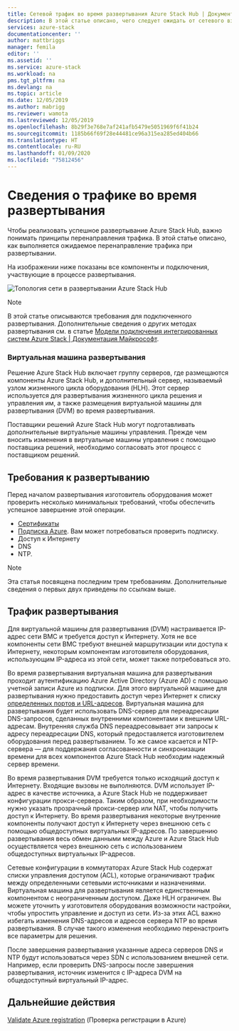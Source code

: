 ```yaml
---
title: Сетевой трафик во время развертывания Azure Stack Hub | Документация Майкрософт
description: В этой статье описано, чего следует ожидать от сетевого взаимодействия во время развертывания Azure Stack Hub.
services: azure-stack
documentationcenter: ''
author: mattbriggs
manager: femila
editor: ''
ms.assetid: ''
ms.service: azure-stack
ms.workload: na
pms.tgt_pltfrm: na
ms.devlang: na
ms.topic: article
ms.date: 12/05/2019
ms.author: mabrigg
ms.reviewer: wamota
ms.lastreviewed: 12/05/2019
ms.openlocfilehash: 8b29f3e768e7af241afb5479e5051969f6f41b24
ms.sourcegitcommit: 1185b66f69f28e44481ce96a315ea285ed404b66
ms.translationtype: HT
ms.contentlocale: ru-RU
ms.lasthandoff: 01/09/2020
ms.locfileid: "75812456"
---
```

# <a name="about-deployment-network-traffic"></a>Сведения о трафике во время развертывания
Чтобы реализовать успешное развертывание Azure Stack Hub, важно понимать принципы перенаправления трафика. В этой статье описано, как выполняется ожидаемое перенаправление трафика при развертывании.

На изображении ниже показаны все компоненты и подключения, участвующие в процессе развертывания.

![Топология сети в развертывании Azure Stack Hub](media/deployment-networking/figure1.png)

> [!NOTE]
> В этой статье описываются требования для подключенного развертывания. Дополнительные сведения о других методах развертывания см. в статье [Модели подключения интегрированных систем Azure Stack | Документация Майкрософт](azure-stack-connection-models.md).

### <a name="the-deployment-vm"></a>Виртуальная машина развертывания
Решение Azure Stack Hub включает группу серверов, где размещаются компоненты Azure Stack Hub, и дополнительный сервер, называемый узлом жизненного цикла оборудования (HLH). Этот сервер используется для развертывания жизненного цикла решения и управления им, а также размещения виртуальной машины для развертывания (DVM) во время развертывания.

Поставщики решений Azure Stack Hub могут подготавливать дополнительные виртуальные машины управления. Прежде чем вносить изменения в виртуальные машины управления с помощью поставщика решений, необходимо согласовать этот процесс с поставщиком решений.

## <a name="deployment-requirements"></a>Требования к развертыванию
Перед началом развертывания изготовитель оборудования может проверить несколько минимальных требований, чтобы обеспечить успешное завершение этой операции.

-   [Сертификаты](azure-stack-pki-certs.md)
-   [Подписка Azure](azure-stack-validate-registration.md). Вам может потребоваться проверить подписку.
-   Доступ к Интернету
-   DNS
-   NTP.

> [!NOTE]
> Эта статья посвящена последним трем требованиям. Дополнительные сведения о первых двух приведены по ссылкам выше.

## <a name="deployment-network-traffic"></a>Трафик развертывания
Для виртуальной машины для развертывания (DVM) настраивается IP-адрес сети BMC и требуется доступ к Интернету. Хотя не все компоненты сети BMC требуют внешней маршрутизации или доступа к Интернету, некоторым компонентам изготовителя оборудования, использующим IP-адреса из этой сети, может также потребоваться это.

Во время развертывания виртуальная машина для развертывания проходит аутентификацию Azure Active Directory (Azure AD) с помощью учетной записи Azure из подписки. Для этого виртуальной машине для развертывания нужно предоставить доступ через Интернет к списку [определенных портов и URL-адресов](azure-stack-integrate-endpoints.md). Виртуальная машина для развертывания будет использовать DNS-сервер для переадресации DNS-запросов, сделанных внутренними компонентами к внешним URL-адресам. Внутренняя служба DNS переадресовывает эти запросы к адресу переадресации DNS, который предоставляется изготовителем оборудования перед развертыванием. То же самое касается и NTP-сервера — для поддержания согласованности и синхронизации времени для всех компонентов Azure Stack Hub необходим надежный сервер времени.

Во время развертывания DVM требуется только исходящий доступ к Интернету. Входящие вызовы не выполняются. DVM использует IP-адрес в качестве источника, а Azure Stack Hub не поддерживает конфигурации прокси-сервера. Таким образом, при необходимости нужно указать прозрачный прокси-сервер или NAT, чтобы получить доступ к Интернету. Во время развертывания некоторые внутренние компоненты получают доступ к Интернету через внешнюю сеть с помощью общедоступных виртуальных IP-адресов. По завершению развертывания весь обмен данными между Azure и Azure Stack Hub осуществляется через внешнюю сеть с использованием общедоступных виртуальных IP-адресов.

Сетевые конфигурации в коммутаторах Azure Stack Hub содержат списки управления доступом (ACL), которые ограничивают трафик между определенными сетевыми источниками и назначениями. Виртуальная машина для развертывания является единственным компонентом с неограниченным доступом. Даже HLH ограничен. Вы можете уточнить у изготовителя оборудования возможности настройки, чтобы упростить управление и доступ из сети. Из-за этих ACL важно избегать изменения DNS-адресов и адресов сервера NTP во время развертывания. В случае такого изменения необходимо перенастроить все параметры для решения.

После завершения развертывания указанные адреса серверов DNS и NTP будут использоваться через SDN с использованием внешней сети. Например, если проверить DNS-запросы после завершения развертывания, источник изменится с IP-адреса DVM на общедоступный виртуальный IP-адрес.

## <a name="next-steps"></a>Дальнейшие действия
[Validate Azure registration](azure-stack-validate-registration.md) (Проверка регистрации в Azure)
